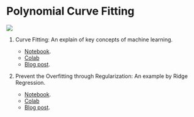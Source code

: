 # Polynomial Curve Fitting
[<img src="https://img.shields.io/badge/author-rlrocha-orange?style=flat-square"/>](https://github.com/rlrocha)

1. Curve Fitting: An explain of key concepts of machine learning.
    * [Notebook](regression.ipynb).
    * [Colab](https://colab.research.google.com/drive/1ava7PBC6BDYWIoUNyOUXthYzyB6yH-Dc?usp=sharing)
    * [Blog post](https://medium.com/@rlrocha/curve-fitting-13feb098951d).

2. Prevent the Overfitting through Regularization: An example by Ridge Regression.
    * [Notebook](ridgeRegression.ipynb).
    * [Colab](https://colab.research.google.com/drive/1y3sYbvX1VL6xF68ensMDrLPtFSsxrjMd?usp=sharing)
    * [Blog post](https://medium.com/@rlrocha/prevent-the-overfitting-through-regularization-c50e3b490964).

<!-- Teste [Link](https://medium.com/@rlrocha/curve-fitting-13feb098951d) -->